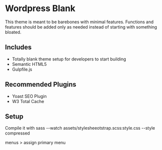 Wordpress Blank
==============

This theme is meant to be barebones with minimal features. Functions and features should be added only as needed instead of starting with something bloated.

Includes
--
- Totally blank theme setup for developers to start building
- Semantic HTML5
- Gulpfile.js

Recommended Plugins
--
- Yoast SEO Plugin
- W3 Total Cache

Setup
--
Compile it with sass --watch assets/stylesheeotstrap.scss:style.css --style compressed

menus > assign primary menu